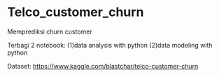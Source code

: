 # Telco_customer_churn

Memprediksi churn customer

Terbagi 2 notebook:
(1)data analysis with python
(2)data modeling with python

Dataset: https://www.kaggle.com/blastchar/telco-customer-churn
